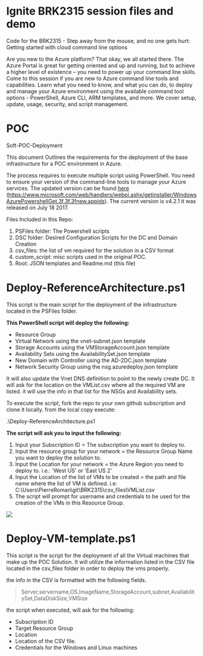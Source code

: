 # Ignite BRK2315 session files and demo
Code for the BRK2315 - Step away from the mouse, and no one gets hurt: Getting started with cloud command line options

Are you new to the Azure platform? That okay, we all started there. The Azure Portal is great for getting oriented and up and running, but to achieve a higher level of existence – you need to power up your command line skills. Come to this session if you are new to Azure command line tools and capabilities. Learn what you need to know, and what you can do, to deploy and manage your Azure environment using the available command tool options - PowerShell, Azure CLI, ARM templates, and more. We cover setup, update, usage, security, and script management.

# POC
Soft-POC-Deployment

This document Outlines the requirements for the deployment of the base infrastructure for a POC environment in Azure.

The process requires to execute multiple script using PowerShell.  You need to ensure your version of the command-line tools to manage your Azure services.  The updated version can be found <a href="https://www.microsoft.com/web/handlers/webpi.ashx/getinstaller/WindowsAzurePowershellGet.3f.3f.3fnew.appids" target="_blank">here</a> (https://www.microsoft.com/web/handlers/webpi.ashx/getinstaller/WindowsAzurePowershellGet.3f.3f.3fnew.appids).  The current version is v4.2.1 it was released on July 18 2017.

Files Included in this Repo:

1. PSFiles folder: The Powershell scripts
2. DSC folder: Desired Configuration Scripts for the DC and Domain Creation
3. csv_files: the list of vm required for the solution in a CSV format
4. custom_script: misc scripts used in the original POC.
5. Root:  JSON templates and Readme.md (this file)


# Deploy-ReferenceArchitecture.ps1

This script is the main script for the deployment of the infrastructure located in the PSFiles folder.

**This PowerShell script will deploy the following:**

* Resource Group
* Virtual Network using the vnet-subnet.json template
* Storage Accounts using the VMStorageAccount.json template
* Availability Sets using the AvailabilitySet.json template
* New Domain with Controller using the AD-2DC.json template
* Network Security Group using the nsg.azuredeploy.json template

It will also update the Vnet DNS definition to point to the newly create DC.  It will ask for the location on the VMList.csv where all the required VM are listed.  it will use the info in that list for the NSGs and Availability sets.

To execute the script, fork the repo to your own github subscription and clone it locally.  from the local copy execute:

.\Deploy-ReferenceArchitecture.ps1

**The script will ask you to input the following:**

1. Input your Subscription ID = The subscription you want to deploy to.
2. Input the resource group for your network = the Resource Group Name you want to deploy the solution to.
3. Input the Location for your network = the Azure Region you need to deploy to.  i.e.: 'West US' or 'East US 2'
4. Input the Location of the list of VMs to be created = the path and file name where the list of VM is defined.  i.e: C:\Users\PierreRoman\git\BRK2315\csv_files\VMList.csv
5. The script will prompt for username and credentials to be used for the creation of the VMs in this Resource Group.
 

![](https://github.com/pierreroman/BRK2315/blob/master/_images/executescript.png)

# Deploy-VM-template.ps1

This script is the script for the deployment of all the Virtual machines that make up the POC Solution.  It will utilize the information listed in the CSV file located in the csv_files folder in order to deploy the vms properly.

the info in the CSV is formatted with the following fields.

> Server,servername,OS,ImageName,StorageAccount,subnet,AvailabilitySet,DataDiskSize,VMSize

the script when executed, will ask for the following:

* Subscription ID
* Target Resource Group
* Location
* Location of the CSV file.
* Credentials for the Windows and Linux machines



